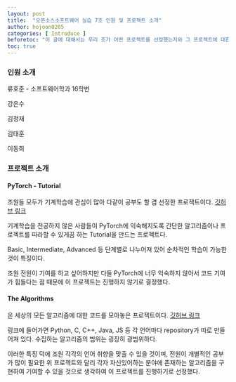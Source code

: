 ```yaml
---
layout: post
title:  "오픈소스소프트웨어 실습 7조 인원 및 프로젝트 소개"
author: hojoon0205
categories: [ Introduce ]
beforetoc: "이 글에 대해서는 우리 조가 어떤 프로젝트를 선정했는지와 그 프로젝트에 대한 간략한 설명이 쓰여있다."
toc: true
---
```


### 인원 소개

류호준 - 소프트웨어학과 16학번

강은수

김정재

김태훈

이동희

### 프로젝트 소개

#### PyTorch - Tutorial

조원들 모두가 기계학습에 관심이 많아 다같이 공부도 할 겸 선정한 프로젝트이다. [깃허브 링크](https://github.com/yunjey/pytorch-tutorial)

기계학습을 전공하지 않은 사람들이 PyTorch에 익숙해지도록 간단한 알고리즘이나 프로젝트를 따라할 수 있게끔 하는 Tutorial을 만드는 프로젝트다.

Basic, Intermediate, Advanced 등 단계별로 나누어져 있어 순차적인 학습이 가능한 것이 특징이다.

조원 전원이 기여를 하고 싶어하지만 다들 PyTorch에 너무 익숙하지 않아서 코드 기여가 힘들다는 점 때문에 이 프로젝트는 진행하지 않기로 결정했다.

#### The Algorithms

온 세상의 모든 알고리즘에 대한 코드를 모아놓은 프로젝트이다. [깃허브 링크](https://github.com/TheAlgorithms)

링크에 들어가면 Python, C, C++, Java, JS 등 각 언어마다 repository가 따로 만들어져 있다. 수집하는 알고리즘의 범위는 굉장히 광범위하다. 

이러한 특징 덕에 조원 각각의 언어 취향을 맞출 수 있을 것이며, 전원이 개별적인 공부가 많이 필요한 위 프로젝트와 달리 각자 자신있어하는 분야에 존재하는 알고리즘을 구현하여 기여할 수 있을 것으로 생각하여 이 프로젝트를 진행하기로 선정했다.
